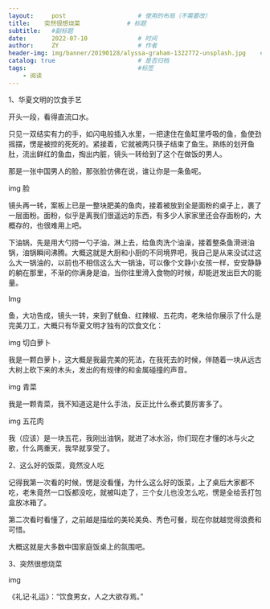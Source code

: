 ```yaml
---
layout:     post                    # 使用的布局（不需要改）
title:    突然很想烧菜             # 标题 
subtitle:   #副标题
date:       2022-07-10              # 时间
author:     ZY                      # 作者
header-img: img/banner/20190128/alyssa-graham-1322772-unsplash.jpg    #这篇文章标题背景图片
catalog: true                       # 是否归档
tags:                               #标签
    - 阅读
---
```


1、华夏文明的饮食手艺

开头一段，看得直流口水。

只见一双结实有力的手，如闪电般插入水里，一把逮住在鱼缸里呼吸的鱼，鱼使劲摇摆，愣是被控的死死的。紧接着，它就被两只筷子结束了鱼生。熟练的划开鱼肚，流出鲜红的鱼血，掏出内脏，镜头一转给到了这个在做饭的男人。

那是一张中国男人的脸，那张脸仿佛在说，谁让你是一条鱼呢。

img 脸

镜头再一转，案板上已是一整块肥美的鱼肉，接着被放到全是面粉的桌子上，裹了一层面粉。面粉，似乎是离我们很遥远的东西，有多少人家家里还会存面粉的，大概存的，也很难用上吧。

下油锅，先是用大勺捞一勺子油，淋上去，给鱼肉洗个油澡，接着整条鱼滑进油锅，油锅瞬间沸腾。大概这就是大厨和小厨的不同境界吧，我自己是从来没试过这么大一锅油的，以前也不相信这么大一锅油，可以像个文静小女孩一样，安安静静的躺在那里，不渐的你满身是油，当你往里滑入食物的时候，却能迸发出巨大的能量。

Img 

鱼，大功告成，镜头一转，来到了鱿鱼、红辣椒、五花肉，老朱给你展示了什么是完美刀工，大概只有华夏文明才独有的饮食文化：

img 切白萝卜

我是一颗白萝卜，这大概是我最完美的死法，在我死去的时候，伴随着一块从远古大树上砍下来的木头，发出的有规律的和金属碰撞的声音。

img 青菜

我是一颗青菜，我不知道这是什么手法，反正比什么泰式要厉害多了。

img 五花肉

我（应该）是一块五花，我刚出油锅，就进了冰水浴，你们现在才懂的冰与火之歌，什么两重天，我早就享受了。



2、这么好的饭菜，竟然没人吃

记得我第一次看的时候，愣是没看懂，为什么这么好的饭菜，上了桌后大家都不吃，老朱竟然一口饭都没吃，就被叫走了，三个女儿也没怎么吃，愣是全给丢打包盒放冰箱了。

第二次看时看懂了，之前越是描绘的美轮美奂、秀色可餐，现在你就越觉得浪费和可惜。  

大概这就是大多数中国家庭饭桌上的氛围吧。



3、突然很想烧菜

img



《礼记·礼运》：“饮食男女，人之大欲存焉。”